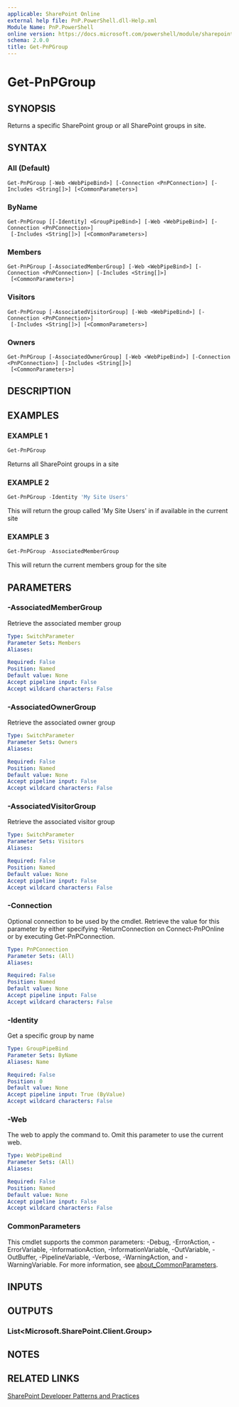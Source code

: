 ```yaml
---
applicable: SharePoint Online
external help file: PnP.PowerShell.dll-Help.xml
Module Name: PnP.PowerShell
online version: https://docs.microsoft.com/powershell/module/sharepoint-pnp/get-pnpgroup
schema: 2.0.0
title: Get-PnPGroup
---
```


# Get-PnPGroup

## SYNOPSIS
Returns a specific SharePoint group or all SharePoint groups in site.

## SYNTAX

### All (Default)
```
Get-PnPGroup [-Web <WebPipeBind>] [-Connection <PnPConnection>] [-Includes <String[]>] [<CommonParameters>]
```

### ByName
```
Get-PnPGroup [[-Identity] <GroupPipeBind>] [-Web <WebPipeBind>] [-Connection <PnPConnection>]
 [-Includes <String[]>] [<CommonParameters>]
```

### Members
```
Get-PnPGroup [-AssociatedMemberGroup] [-Web <WebPipeBind>] [-Connection <PnPConnection>] [-Includes <String[]>]
 [<CommonParameters>]
```

### Visitors
```
Get-PnPGroup [-AssociatedVisitorGroup] [-Web <WebPipeBind>] [-Connection <PnPConnection>]
 [-Includes <String[]>] [<CommonParameters>]
```

### Owners
```
Get-PnPGroup [-AssociatedOwnerGroup] [-Web <WebPipeBind>] [-Connection <PnPConnection>] [-Includes <String[]>]
 [<CommonParameters>]
```

## DESCRIPTION

## EXAMPLES

### EXAMPLE 1
```powershell
Get-PnPGroup
```

Returns all SharePoint groups in a site

### EXAMPLE 2
```powershell
Get-PnPGroup -Identity 'My Site Users'
```

This will return the group called 'My Site Users' in if available in the current site

### EXAMPLE 3
```powershell
Get-PnPGroup -AssociatedMemberGroup
```

This will return the current members group for the site

## PARAMETERS

### -AssociatedMemberGroup
Retrieve the associated member group

```yaml
Type: SwitchParameter
Parameter Sets: Members
Aliases:

Required: False
Position: Named
Default value: None
Accept pipeline input: False
Accept wildcard characters: False
```

### -AssociatedOwnerGroup
Retrieve the associated owner group

```yaml
Type: SwitchParameter
Parameter Sets: Owners
Aliases:

Required: False
Position: Named
Default value: None
Accept pipeline input: False
Accept wildcard characters: False
```

### -AssociatedVisitorGroup
Retrieve the associated visitor group

```yaml
Type: SwitchParameter
Parameter Sets: Visitors
Aliases:

Required: False
Position: Named
Default value: None
Accept pipeline input: False
Accept wildcard characters: False
```

### -Connection
Optional connection to be used by the cmdlet. Retrieve the value for this parameter by either specifying -ReturnConnection on Connect-PnPOnline or by executing Get-PnPConnection.

```yaml
Type: PnPConnection
Parameter Sets: (All)
Aliases:

Required: False
Position: Named
Default value: None
Accept pipeline input: False
Accept wildcard characters: False
```

### -Identity
Get a specific group by name

```yaml
Type: GroupPipeBind
Parameter Sets: ByName
Aliases: Name

Required: False
Position: 0
Default value: None
Accept pipeline input: True (ByValue)
Accept wildcard characters: False
```

### -Web
The web to apply the command to. Omit this parameter to use the current web.

```yaml
Type: WebPipeBind
Parameter Sets: (All)
Aliases:

Required: False
Position: Named
Default value: None
Accept pipeline input: False
Accept wildcard characters: False
```

### CommonParameters
This cmdlet supports the common parameters: -Debug, -ErrorAction, -ErrorVariable, -InformationAction, -InformationVariable, -OutVariable, -OutBuffer, -PipelineVariable, -Verbose, -WarningAction, and -WarningVariable. For more information, see [about_CommonParameters](http://go.microsoft.com/fwlink/?LinkID=113216).

## INPUTS

## OUTPUTS

### List<Microsoft.SharePoint.Client.Group>

## NOTES

## RELATED LINKS

[SharePoint Developer Patterns and Practices](https://aka.ms/sppnp)